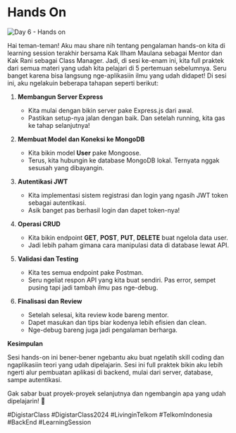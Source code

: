 # Hands On

![Day 6 - Hands on](https://github.com/user-attachments/assets/465864b3-2cf4-42af-8655-8b11ad49acb5)

Hai teman-teman! Aku mau share nih tentang pengalaman hands-on kita di learning session terakhir bersama Kak Ilham Maulana sebagai Mentor dan Kak Rani sebagai Class Manager. Jadi, di sesi ke-enam ini, kita full praktek dari semua materi yang udah kita pelajari di 5 pertemuan sebelumnya. Seru banget karena bisa langsung nge-aplikasiin ilmu yang udah didapet! Di sesi ini, aku ngelakuin beberapa tahapan seperti berikut:
1. **Membangun Server Express**
   - Kita mulai dengan bikin server pake Express.js dari awal.
   - Pastikan setup-nya jalan dengan baik. Dan setelah running, kita gas ke tahap selanjutnya!

2. **Membuat Model dan Koneksi ke MongoDB**
   - Kita bikin model **User** pake Mongoose.
   - Terus, kita hubungin ke database MongoDB lokal. Ternyata nggak sesusah yang dibayangin.

3. **Autentikasi JWT**
   - Kita implementasi sistem registrasi dan login yang ngasih JWT token sebagai autentikasi.
   - Asik banget pas berhasil login dan dapet token-nya!

4. **Operasi CRUD**
   - Kita bikin endpoint **GET**, **POST**, **PUT**, **DELETE** buat ngelola data user.
   - Jadi lebih paham gimana cara manipulasi data di database lewat API.

5. **Validasi dan Testing**
   - Kita tes semua endpoint pake Postman.
   - Seru ngeliat respon API yang kita buat sendiri. Pas error, sempet pusing tapi jadi tambah ilmu pas nge-debug.

6. **Finalisasi dan Review**
   - Setelah selesai, kita review kode bareng mentor.
   - Dapet masukan dan tips biar kodenya lebih efisien dan clean.
   - Nge-debug bareng juga jadi pengalaman berharga.

**Kesimpulan**

Sesi hands-on ini bener-bener ngebantu aku buat ngelatih skill coding dan ngaplikasiin teori yang udah dipelajarin. Sesi ini full praktek bikin aku lebih ngerti alur pembuatan aplikasi di backend, mulai dari server, database, sampe autentikasi.

Gak sabar buat proyek-proyek selanjutnya dan ngembangin apa yang udah dipelajarin! 🚀





#DigistarClass #DigistarClass2024 #LivinginTelkom #TelkomIndonesia #BackEnd #LearningSession
